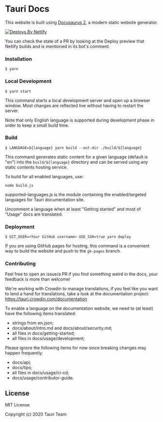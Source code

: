 # Tauri Docs

This website is built using [Docusaurus 2](https://v2.docusaurus.io/), a modern static website generator.

[![Deploys By Netlify](https://www.netlify.com/img/global/badges/netlify-light.svg)](https://www.netlify.com)

You can check the state of a PR by looking at the Deploy preview that Netlify builds and is mentioned in its bot's comment.

### Installation

```
$ yarn
```

### Local Development

```
$ yarn start
```

This command starts a local development server and open up a browser window. Most changes are reflected live without having to restart the server.

Note that only English language is supported during development phase in order to keep a small build time.

### Build

```
$ LANGUAGE=${language} yarn build --out-dir ./build/${language}
```

This command generates static content for a given language (default is "en") into the `build/${language}` directory and can be served using any static contents hosting service.

To build for all enabled languages, use:

```
node build.js
```

supported-languages.js is the module containing the enabled/targeted languages for Tauri documentation site.

Uncomment a language when at least "Getting started" and most of "Usage" docs are translated.

### Deployment

```
$ GIT_USER=<Your GitHub username> USE_SSH=true yarn deploy
```

If you are using GitHub pages for hosting, this command is a convenient way to build the website and push to the `gh-pages` branch.

### Contributing

Feel free to open an issue/a PR if you find something weird in the docs, your feedback is more than welcome!

We're working with Crowdin to manage translations, if you feel like you want to lend a hand for translations, take a look at the documentation project: https://tauri.crowdin.com/documentation

To enable a language on the documentation website, we need to (at least) have the following items translated:

- strings from en.json;
- docs/about/intro.md and docs/about/security.md;
- all files in docs/getting-started;
- all files in docs/usage/development;

Please ignore the following items for now since breaking changes may happen frequently:

- docs/api;
- docs/tips;
- all files in docs/usage/ci-cd;
- docs/usage/contributor-guide.

## License

MIT License

Copyright (c) 2020 Tauri Team
